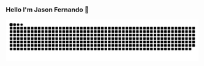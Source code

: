 ### Hello I'm Jason Fernando 👋

<!--
**JasonFernandoo/JasonFernandoo** is a ✨ _special_ ✨ repository because its `README.md` (this file) appears on your GitHub profile.

Here are some ideas to get you started:

- 🔭 I’m currently working on ...
- 🌱 I’m currently learning ...
- 👯 I’m looking to collaborate on ...
- 🤔 I’m looking for help with ...
- 💬 Ask me about ...
- 📫 How to reach me: ...
- 😄 Pronouns: ...
- ⚡ Fun fact: ...
-->

<div align="center">
<picture>
  <source media="(prefers-color-scheme: dark)" srcset="https://raw.githubusercontent.com/JasonFernandoo/JasonFernandoo/output/github-contribution-grid-snake-dark.svg">
  <source media="(prefers-color-scheme: light)" srcset="https://raw.githubusercontent.com/JasonFernandoo/JasonFernandoo/output/github-contribution-grid-snake.svg">
  <img alt="github contribution grid snake animation" src="https://raw.githubusercontent.com/JasonFernandoo/JasonFernandoo/output/github-contribution-grid-snake.svg">
</picture>
</div>


